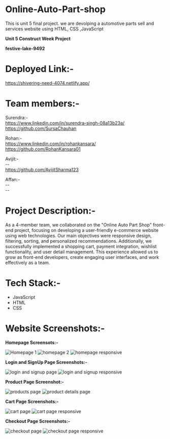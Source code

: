 # Online-Auto-Part-shop
This is unit 5 final project. we are devolping a automotive parts sell and services  website using HTML, CSS ,JavaScript

**Unit 5 Construct Week Project**

**festive-lake-9492**

# Deployed Link:-
https://shivering-need-4074.netlify.app/

# Team members:-
Surendra:- <br/>
https://www.linkedin.com/in/surendra-singh-08a13b23a/ <br/>
https://github.com/SursaChauhan <br/>

Rohan:- <br/>
https://www.linkedin.com/in/rohankansara/  <br/>
https://github.com/RohanKansara01 <br/>

Avijit:- <br/>
-- <br/>
https://github.com/AvijitSharma123 <br/>

Affan:- <br/>
-- <br/>
-- <br/>

# Project Description:-
As a 4-member team, we collaborated on the "Online Auto Part Shop" front-end project, focusing on developing a user-friendly e-commerce website using web technologies. Our main objectives were responsive design, filtering, sorting, and personalized recommendations. Additionally, we successfully implemented a shopping cart, payment integration, wishlist functionality, and user detail management. This experience allowed us to grow as front-end developers, create engaging user interfaces, and work effectively as a team.

# Tech Stack:-
- JavaScript
- HTML
- CSS

# Website Screenshots:-

**Homepage Screensots:-**

![Homepage 1](https://github.com/SursaChauhan/Online-Auto-Part-shop/assets/142526317/1896cf25-2981-4fa4-af39-986fe4eb2e5b)
![homepage 2](https://github.com/SursaChauhan/Online-Auto-Part-shop/assets/142526317/685d88db-5431-4875-94dc-b5f5250fa949)
![homepage responsive](https://github.com/SursaChauhan/Online-Auto-Part-shop/assets/142526317/9dfb48d8-8683-41cd-ae57-09c0704d4406)


**Login and SignUp Page Screenshots:-**

![login and signup page](https://github.com/SursaChauhan/Online-Auto-Part-shop/assets/142526317/3e97ce31-54d5-497e-bfde-bc3de627aa92)
![login and signup responsive](https://github.com/SursaChauhan/Online-Auto-Part-shop/assets/142526317/6eb3a681-5a04-4c8c-9c2d-e1a41ff0d610)


**Product Page Screenshot:-**

![products page](https://github.com/SursaChauhan/Online-Auto-Part-shop/assets/142526317/87470625-2314-4c09-a3cb-30df9ad3fed3)
![product details page](https://github.com/SursaChauhan/Online-Auto-Part-shop/assets/142526317/e69e4c35-c1a3-454a-984c-56db74f6defc)


**Cart Page Screenshots:-**

![cart page](https://github.com/SursaChauhan/Online-Auto-Part-shop/assets/142526317/5e10a0d6-d829-4109-903d-2988b75e6ab6)
![cart page responsive](https://github.com/SursaChauhan/Online-Auto-Part-shop/assets/142526317/44d2358c-07df-49fe-b046-62f71c2f2d04)


**Checkout Page Screenshots:-**

![checkout page](https://github.com/SursaChauhan/Online-Auto-Part-shop/assets/142526317/5281e548-14e8-44cc-b8f8-678f15d9fe2e)
![checkout page responsive](https://github.com/SursaChauhan/Online-Auto-Part-shop/assets/142526317/6b143666-93cc-471a-96a4-a6bbfd468325)
